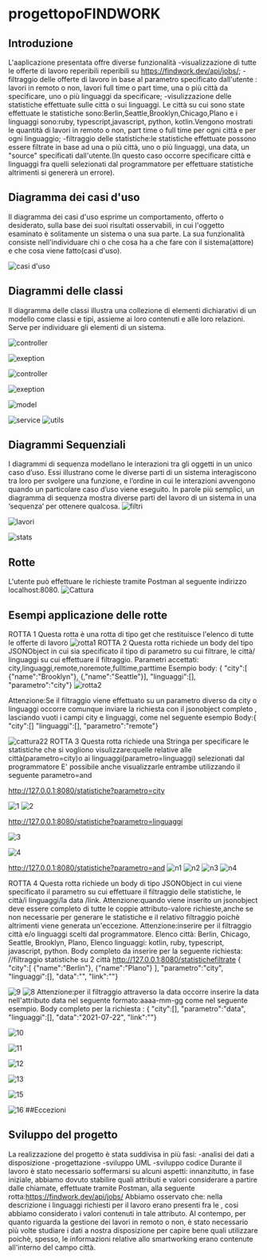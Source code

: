 

# progettopoFINDWORK
##  Introduzione
 L'aaplicazione presentata offre diverse funzionalità
-visualizzazione  di tutte le offerte di lavoro reperibili  reperibili su  https://findwork.dev/api/jobs/;
-filtraggio delle offerte  di lavoro in base al parametro specificato dall'utente : lavori in remoto o non, lavori full time o part time, una o più città da specificare, uno o più linguaggi da specificare;
 -visulizzazione delle statistiche effettuate sulle città o sui linguaggi. Le città su cui sono state effettuate le statistiche sono:Berlin,Seattle,Brooklyn,Chicago,Plano e i linguaggi sono:ruby, typescript,javascript, python, kotlin.Vengono mostrati  le quantità di lavori  in remoto o non, part time o full time  per ogni città e per ogni linguaggio;
 -filtraggio delle statistiche:le statistiche effettuate possono essere filtrate in base ad una o più città, uno o più linguaggi, una data, un "source" specificati dall'utente.(In questo caso occorre specificare  città e linguaggi fra quelli selezionati dal programmatore per effettuare  statistiche altrimenti si genererà un errore).

## Diagramma dei casi d'uso
Il diagramma dei casi d'uso esprime un comportamento, offerto o desiderato, sulla base dei suoi risultati osservabili, in cui l'oggetto esaminato è solitamente un sistema o una sua parte. La sua funzionalità consiste nell'individuare chi o che cosa ha a che fare con il sistema(attore) e che cosa viene fatto(casi d'uso).

![casi d'uso](https://user-images.githubusercontent.com/89917969/133432378-486b6b2f-4a66-4659-ab51-a59ffb6380e3.PNG)

## Diagrammi delle classi
Il diagramma delle classi illustra una collezione di elementi dichiarativi di un modello come classi e tipi, assieme ai loro contenuti e alle loro relazioni. Serve per individuare gli elementi di un sistema.


![controller](https://user-images.githubusercontent.com/89917969/133440267-a39d5e80-2fda-4c58-a683-e9444d509e18.PNG)

![exeption](https://user-images.githubusercontent.com/71433608/133479093-f925eb8b-8f76-4d6d-947f-9a10d8b9687e.PNG)

![controller](https://user-images.githubusercontent.com/89917969/133440267-a39d5e80-2fda-4c58-a683-e9444d509e18.PNG)      

![exeption](https://user-images.githubusercontent.com/89917969/133500797-f4f13260-7360-4f62-8e88-add90c4e3655.PNG)


![model](https://user-images.githubusercontent.com/89917969/133440282-d55510aa-0a45-4edb-99ff-2da18f8d3d52.PNG)

![service](https://user-images.githubusercontent.com/89917969/133440288-b9a78ead-b814-4d97-acb9-4b16fe97f72e.PNG)
![utils](https://user-images.githubusercontent.com/89917969/133440291-97b84dc0-ba74-4d4f-ab9f-d630dafbbe60.PNG)

## Diagrammi Sequenziali
I diagrammi di sequenza modellano le interazioni tra gli oggetti in un unico caso d’uso. Essi illustrano come le diverse parti di un sistema interagiscono tra loro per svolgere una funzione, e l’ordine in cui le interazioni avvengono quando un particolare caso d’uso viene eseguito. In parole più semplici, un diagramma di sequenza mostra diverse parti del lavoro di un sistema in una ‘sequenza’ per ottenere qualcosa.
![filtri](https://user-images.githubusercontent.com/89917969/133441016-39721fd3-4621-4496-b083-881a3e04dd00.PNG)

![lavori](https://user-images.githubusercontent.com/89917969/133441021-5cf5f19a-9b8b-4385-9a92-6872b586d6e2.PNG)


![stats](https://user-images.githubusercontent.com/89917969/133441029-3700d0a3-8010-4548-ac3e-265cb50cd89f.PNG)
##            Rotte
L'utente può effettuare le richieste tramite Postman al seguente indirizzo localhost:8080.
![Cattura](https://user-images.githubusercontent.com/89917969/133470040-d92c6fd2-a19e-4148-a3a5-1efb5376c520.JPG)
##  Esempi applicazione delle rotte 
ROTTA 1
Questa rotta è una rotta di tipo get che restituisce l'elenco di tutte le offerte di lavoro
![rotta1](https://user-images.githubusercontent.com/89917969/133478419-05e9dcef-d01c-474c-994e-c152cdff10c9.JPG)
ROTTA 2 
Questa rotta richiede un body del tipo JSONObject in cui sia specificato il tipo di parametro su cui filtrare, le città/ linguaggi su cui effettuare il filtraggio.
Parametri accettati: city,linguaggi,remote,noremote,fulltime,parttime
Esempio body:
{
    "city":[
        {"name":"Brooklyn"},
        {,"name":"Seattle"}],
    "linguaggi":[],
    "parametro":"city"}
    ![rotta2](https://user-images.githubusercontent.com/89917969/133481898-72597f07-8136-42b7-8a58-230883ea4997.JPG)

Attenzione:Se il filtraggio viene effettuato su un parametro diverso da city o linguaggi  occorre comunque inviare la richiesta con il jsonobject completo , lasciando vuoti i campi city e linguaggi, come nel seguente esempio
Body:{
    "city":[]
    "linguaggi":[],
    "parametro":"remote"}

![cattura22](https://user-images.githubusercontent.com/89917969/133483411-c04bcc88-85a4-4252-adbb-17fe02b63300.JPG)
ROTTA 3
Questa rotta richiede  una  Stringa per specificare le statistiche che si vogliono visulizzare:quelle relative alle città(parametro=city)o ai linguaggi(parametro=linguaggi) selezionati dal programmatore
E' possibile anche visualizzarle entrambe utilizzando il seguente parametro=and

http://127.0.0.1:8080/statistiche?parametro=city

![1](https://user-images.githubusercontent.com/89917969/133500480-be7c838e-e97b-4f27-aafc-7763702d9bd6.JPG)
![2](https://user-images.githubusercontent.com/89917969/133500498-8006a3ad-ac07-4291-bfe1-9ffd92bd99fc.JPG)


http://127.0.0.1:8080/statistiche?parametro=linguaggi




![3](https://user-images.githubusercontent.com/89917969/133501105-771da4ff-5b73-4ef2-9e32-c3292076970a.JPG)

![4](https://user-images.githubusercontent.com/89917969/133501120-5711fad3-47b6-4e40-930c-127141dcc824.JPG)

http://127.0.0.1:8080/statistiche?parametro=and
![n1](https://user-images.githubusercontent.com/89917969/133573958-d4d6cdc1-2098-41a5-a216-0130bca937df.JPG)
![n2](https://user-images.githubusercontent.com/89917969/133574172-d8d69eea-ae7f-41fb-9bac-f3a03e45391b.JPG)
![n3](https://user-images.githubusercontent.com/89917969/133574444-92a31f54-c6f6-4596-a1d1-636b2c961fad.JPG)
![n4](https://user-images.githubusercontent.com/89917969/133574456-a86c4530-ccad-451d-9b42-5cbecaddf01a.JPG)



ROTTA 4
Questa rotta richiede un body di tipo JSONObject in cui viene specificato il parametro su cui effettuare il filtraggio delle statistiche, le città/i linguaggi/la data /link.
Attenzione:quando viene inserito un jsonobject deve essere completo di tutte le coppie attributo-valore richieste,anche se non necessarie per generare le statistiche e il relativo filtraggio poichè altrimenti viene generata un'eccezione.
Attenzione:inserire per il filtraggio città e/o linguaggi scelti dal programmatore.
Elenco città:
Berlin,
Chicago,
Seattle,
Brooklyn,
Plano,
Elenco linguaggi:
kotlin,
ruby,
typescript,
javascript,
python.
Body completo da inserire per la seguente richiesta:
//filtraggio statistiche su 2 città
http://127.0.0.1:8080/statistichefiltrate
{
    "city":[
        {"name":"Berlin"},
        {"name":"Plano"}
    ],
    "parametro":"city",
    "linguaggi":[],
    "data":"",
    "link":""}

![9](https://user-images.githubusercontent.com/89917969/133504597-dc1f30ee-7655-4b4a-aff8-532277305d7b.JPG)
![8](https://user-images.githubusercontent.com/89917969/133504619-81d69f70-8dd5-4dfa-84d7-073b140e1b55.JPG)
Attenzione:per il filtraggio attraverso la data occorre inserire la data nell'attributo data nel seguente formato:aaaa-mm-gg come nel seguente esempio.
Body completo per la richiesta :
{
    "city":[],
    "parametro":"data",
    "linguaggi":[],
    "data":"2021-07-22",
    "link":""}
    
![10](https://user-images.githubusercontent.com/89917969/133508283-8700e89b-c60c-4499-9d47-068c0d2c164d.JPG)
    
![11](https://user-images.githubusercontent.com/89917969/133508304-151cf820-1395-456d-9545-f5cc0cf18c6c.JPG)

![12](https://user-images.githubusercontent.com/89917969/133508328-f66091d8-b527-4863-852e-26be00275989.JPG)

![13](https://user-images.githubusercontent.com/89917969/133508340-c7e837eb-5856-47ca-8d6f-f5768beb447c.JPG)

![15](https://user-images.githubusercontent.com/89917969/133508369-35574171-f696-48b4-90d2-1830185cc863.JPG)

![16](https://user-images.githubusercontent.com/89917969/133508396-e8a11920-3f47-423c-96a9-c693432f3f48.JPG)
##Eccezioni
## Sviluppo del progetto
La realizzazione del progetto è stata suddivisa in più fasi:
-analisi dei dati a disposizione
-progettazione
-sviluppo UML
-sviluppo codice
Durante il lavoro è stato necessario soffermarsi su alcuni aspetti: innanzitutto, in fase iniziale, abbiamo dovuto stabilire quali attributi e valori considerare a partire dalle chiamate, effettuate tramite Postman, alla seguente rotta:https://findwork.dev/api/jobs/
Abbiamo osservato che: nella descrizione<text> i linguaggi richiesti per il lavoro erano presenti fra le <keywords>, cosi abbiamo considerato i valori contenuti in tale attributo.
 Al contempo, per quanto riguarda la gestione dei lavori in remoto o non, è stato necessario più volte studiare i dati a nostra disposizione per capire bene quali utilizzare poichè, spesso, le informazioni relative allo smartworking erano contenute all'interno del campo città.
 




